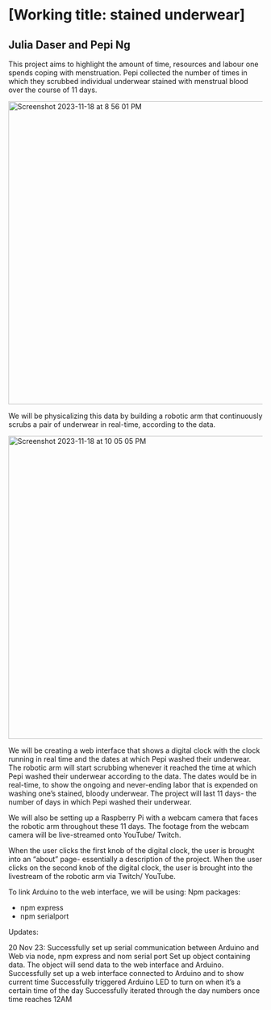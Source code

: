 # [Working title: stained underwear]
## Julia Daser and Pepi Ng

This project aims to highlight the amount of time, resources and labour one spends coping with menstruation.
Pepi collected the number of times in which they scrubbed individual underwear stained with menstrual blood over the course of 11 days.

<img width="600px" alt="Screenshot 2023-11-18 at 8 56 01 PM" src="https://github.com/juliadaser/StainedUnderwear/assets/73170145/22bc6cb8-ad5f-41a4-b6df-617c0bb21348">

We will be physicalizing this data by building a robotic arm that continuously scrubs a pair of underwear in real-time, according to the data.

<img width="600px" alt="Screenshot 2023-11-18 at 10 05 05 PM" src="https://github.com/juliadaser/StainedUnderwear/assets/73170145/f4e4b9a3-f78e-46ea-ac51-a0307152fbc8">


We will be creating a web interface that shows a digital clock with the clock running in real time and the dates at which Pepi washed their underwear. The robotic arm will start scrubbing whenever it reached the time at which Pepi washed their underwear according to the data. The dates would be in real-time, to show the ongoing and never-ending labor that is expended on washing one’s stained, bloody underwear. The project will last 11 days- the number of days in which Pepi washed their underwear.

We will also be setting up a Raspberry Pi with a webcam camera that faces the robotic arm throughout these 11 days. The footage from the webcam camera will be live-streamed onto YouTube/ Twitch.

When the user clicks the first knob of the digital clock, the user is brought into an “about” page- essentially a description of the project. When the user clicks on the second knob of the digital clock, the user is brought into the livestream of the robotic arm via Twitch/ YouTube.

To link Arduino to the web interface, we will be using:
Npm packages:

- npm express
- npm serialport

Updates:

20 Nov 23:
Successfully set up serial communication between Arduino and Web via node, npm express and nom serial port
Set up object containing data. The object will send data to the web interface and Arduino.
Successfully set up a web interface connected to Arduino and to show current time
Successfully triggered Arduino LED to turn on when it’s a certain time of the day
Successfully iterated through the day numbers once time reaches 12AM
